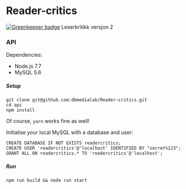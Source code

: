 # Reader-critics

[![Greenkeeper badge](https://badges.greenkeeper.io/dbmedialab/Reader-critics.svg?token=a55103c0252ec9f2b14f7bb9af0229280aeba52887991f94b78b271f245e9f0c)](https://greenkeeper.io/)
Leserkritikk versjon 2

### API

Dependencies:
* Node.js 7.7
* MySQL 5.6

##### Setup
```
git clone git@github.com:dbmedialab/Reader-critics.git
cd api
npm install
```
Of course, `yarn` works fine as well!

Initialise your local MySQL with a database and user:
```
CREATE DATABASE IF NOT EXISTS readercritics;
CREATE USER 'readercritics'@'localhost' IDENTIFIED BY "secret%123";
GRANT ALL ON readercritics.* TO 'readercritics'@'localhost';
```

##### Run
```
npm run build && node run start
```

